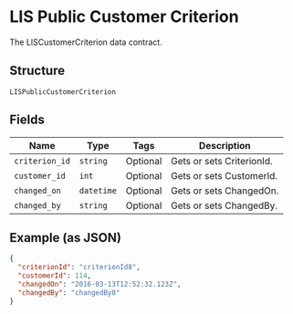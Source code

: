 
# LIS Public Customer Criterion

The LISCustomerCriterion data contract.

## Structure

`LISPublicCustomerCriterion`

## Fields

| Name | Type | Tags | Description |
|  --- | --- | --- | --- |
| `criterion_id` | `string` | Optional | Gets or sets CriterionId. |
| `customer_id` | `int` | Optional | Gets or sets CustomerId. |
| `changed_on` | `datetime` | Optional | Gets or sets ChangedOn. |
| `changed_by` | `string` | Optional | Gets or sets ChangedBy. |

## Example (as JSON)

```json
{
  "criterionId": "criterionId8",
  "customerId": 114,
  "changedOn": "2016-03-13T12:52:32.123Z",
  "changedBy": "changedBy8"
}
```

